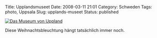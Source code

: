 Title: Upplandsmuseet
Date: 2008-03-11 21:01
Category: Schweden
Tags: photo, Uppsala
Slug: upplands-museet
Status: published

[![Das Museum von
Uppland](/pic/upplsmusspeg_s.jpg "Das Museum von Uppland")](/pic/upplsmusspeg_l.jpg)

Diese Weihnachtsbleuchtung hängt tatsächlich immer noch.

